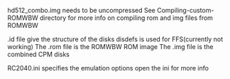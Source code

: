 hd512_combo.img needs to be uncompressed
See Compiling-custom-ROMWBW directory for more info on compiling rom and img files from ROMWBW

.id file give the structure of the disks
disdefs is used for FFS(currently not working)
The .rom file is the ROMWBW ROM image
The .img file is the combined CPM disks 

RC2040.ini specifies the emulation options open the ini for more info

